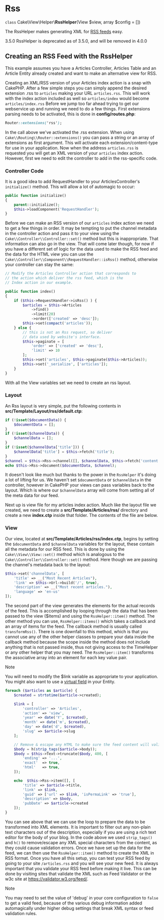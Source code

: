 # Rss

`class` Cake\\View\\Helper\\**RssHelper**(View $view, array $config = [])

The RssHelper makes generating XML for [RSS feeds](https://en.wikipedia.org/wiki/RSS) easy.

<div class="deprecated">

3.5.0
RssHelper is deprecated as of 3.5.0, and will be removed in 4.0.0

</div>

## Creating an RSS Feed with the RssHelper

This example assumes you have a Articles Controller, Articles Table and an
Article Entity already created and want to make an alternative view for RSS.

Creating an XML/RSS version of your Articles index action is a snap with CakePHP.
After a few simple steps you can simply append the desired extension .rss to
`articles` making your URL `articles.rss`. This will work with the index
action included as well so `articles/index` would become `articles/index.rss`
Before we jump too far ahead trying to get our webservice up and running we need
to do a few things. First extensions parsing needs to be activated, this is done in
**config/routes.php**:

``` css
Router::extensions('rss');
```

In the call above we've activated the .rss extension. When using
`Cake\\Routing\\Router::extensions()` you can pass a string or an
array of extensions as first argument. This will activate each
extension/content-type for use in your application. Now when the address
`articles.rss` is requested you will get an XML version of
your `articles` index action. However, first we need to edit the controller to
add in the rss-specific code.

### Controller Code

It is a good idea to add RequestHandler to your ArticlesController's
`initialize()` method. This will allow a lot of automagic to occur:

``` php
public function initialize()
{
    parent::initialize();
    $this->loadComponent('RequestHandler');
}
```

Before we can make an RSS version of our `articles` index action we need to get a few
things in order. It may be tempting to put the channel metadata in the
controller action and pass it to your view using the
`Cake\\Controller\\Controller::set()` method but this is
inappropriate. That information can also go in the view. That will come later
though, for now if you have a different set of logic for the data used to make
the RSS feed and the data for the HTML view you can use the
`Cake\\Controller\\Component\\RequestHandler::isRss()` method,
otherwise your controller can stay the same:

``` php
// Modify the Articles Controller action that corresponds to
// the action which deliver the rss feed, which is the
// Index action in our example.

public function index()
{
    if ($this->RequestHandler->isRss() ) {
        $articles = $this->Articles
            ->find()
            ->limit(20)
            ->order(['created' => 'desc']);
        $this->set(compact('articles'));
    } else {
        // this is not an Rss request, so deliver
        // data used by website's interface.
        $this->paginate = [
            'order' => ['created' => 'desc'],
            'limit' => 10
        ];
        $this->set('articles', $this->paginate($this->Articles));
        $this->set('_serialize', ['articles']);
    }
}
```

With all the View variables set we need to create an rss layout.

### Layout

An Rss layout is very simple, put the following contents in
**src/Template/Layout/rss/default.ctp**:

``` php
if (!isset($documentData)) {
    $documentData = [];
}
if (!isset($channelData)) {
    $channelData = [];
}
if (!isset($channelData['title'])) {
    $channelData['title'] = $this->fetch('title');
}
$channel = $this->Rss->channel([], $channelData, $this->fetch('content'));
echo $this->Rss->document($documentData, $channel);
```

It doesn't look like much but thanks to the power in the `RssHelper`
it's doing a lot of lifting for us. We haven't set `$documentData` or
`$channelData` in the controller, however in CakePHP your views
can pass variables back to the layout. Which is where our `$channelData`
array will come from setting all of the meta data for our feed.

Next up is view file for my articles index action. Much like the layout file
we created, we need to create a **src/Template/Articles/rss/** directory and
create a new **index.ctp** inside that folder. The contents of the file
are below.

### View

Our view, located at **src/Template/Articles/rss/index.ctp**, begins by setting the
`$documentData` and `$channelData` variables for the layout, these contain
all the metadata for our RSS feed. This is done by using the
`Cake\\View\\View::set()` method which is analogous to the
`Cake\\Controller\\Controller::set()` method. Here though we are
passing the channel's metadata back to the layout:

``` php
$this->set('channelData', [
    'title' => __("Most Recent Articles"),
    'link' => $this->Url->build('/', true),
    'description' => __("Most recent articles."),
    'language' => 'en-us'
]);
```

The second part of the view generates the elements for the actual records of
the feed. This is accomplished by looping through the data that has been passed
to the view (\$items) and using the `RssHelper::item()` method. The
other method you can use, `RssHelper::items()` which takes a callback
and an array of items for the feed. The callback method is usually called
`transformRss()`. There is one downfall to this method, which is that you
cannot use any of the other helper classes to prepare your data inside the
callback method because the scope inside the method does not include anything
that is not passed inside, thus not giving access to the TimeHelper or any
other helper that you may need. The `RssHelper::item()` transforms
the associative array into an element for each key value pair.

> [!NOTE]
> You will need to modify the \$link variable as appropriate to
> your application. You might also want to use a
> [virtual field](../../../orm/entities#entities-virtual-fields) in your Entity.

``` php
foreach ($articles as $article) {
    $created = strtotime($article->created);

    $link = [
        'controller' => 'Articles',
        'action' => 'view',
        'year' => date('Y', $created),
        'month' => date('m', $created),
        'day' => date('d', $created),
        'slug' => $article->slug
    ];

    // Remove & escape any HTML to make sure the feed content will validate.
    $body = h(strip_tags($article->body));
    $body = $this->Text->truncate($body, 400, [
        'ending' => '...',
        'exact'  => true,
        'html'   => true,
    ]);

    echo  $this->Rss->item([], [
        'title' => $article->title,
        'link' => $link,
        'guid' => ['url' => $link, 'isPermaLink' => 'true'],
        'description' => $body,
        'pubDate' => $article->created
    ]);
}
```

You can see above that we can use the loop to prepare the data to be transformed
into XML elements. It is important to filter out any non-plain text characters
out of the description, especially if you are using a rich text editor for the
body of your blog. In the code above we used `strip_tags()` and
`h()` to remove/escape any XML special characters from the content,
as they could cause validation errors. Once we have set up the data for the
feed, we can then use the `RssHelper::item()` method to create the XML
in RSS format. Once you have all this setup, you can test your RSS feed by going
to your site `/articles.rss` and you will see your new feed. It is always
important that you validate your RSS feed before making it live. This can be
done by visiting sites that validate the XML such as Feed Validator or the w3c
site at <https://validator.w3.org/feed/>.

> [!NOTE]
> You may need to set the value of 'debug' in your core configuration
> to `false` to get a valid feed, because of the various debug
> information added automagically under higher debug settings that
> break XML syntax or feed validation rules.

